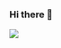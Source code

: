 ### Hi there 👋

<!--
**kjy00/kjy00** is a ✨ _special_ ✨ repository because its `README.md` (this file) appears on your GitHub profile.

Here are some ideas to get you started:

- 🔭 I’m currently working on ...
- 🌱 I’m currently learning ...
- 👯 I’m looking to collaborate on ...
- 🤔 I’m looking for help with ...
- 💬 Ask me about ...
- 📫 How to reach me: ...
- 😄 Pronouns: ...
- ⚡ Fun fact: ...
--->

<a href="" target="_blank"><img src="https://img.shields.io/badge/42Seoul-000000?style=flat&logo=42&logoColor=white"/></a>
<!--
![kjy00's GitHub stats](https://github-readme-stats.vercel.app/api?username=kjy00&show_icons=true&theme=dracula)
[![kjy00's github stats](https://github-readme-stats.vercel.app/api/top-langs/?username=kjy00&show_icons=true&hide_border=true&title_color=004386&icon_color=004386&layout=compact)](https://github.com/kjy00)
-->

